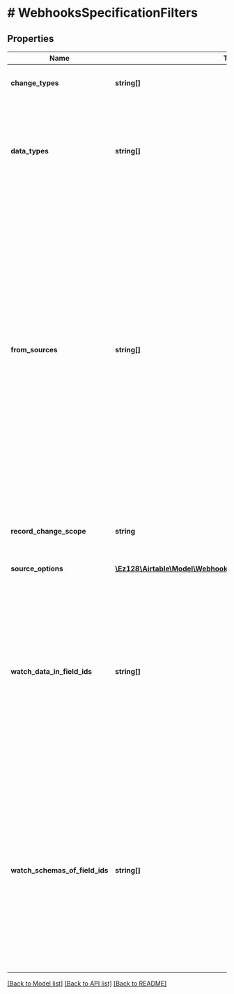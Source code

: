 # # WebhooksSpecificationFilters

## Properties

Name | Type | Description | Notes
------------ | ------------- | ------------- | -------------
**change_types** | **string[]** | Only generate payloads that contain changes of these types. | [optional]
**data_types** | **string[]** | Only generate payloads that contain changes affecting objects of these types.  - &#x60;tableData&#x60;: record and cell value changes - &#x60;tableFields&#x60;: field changes - &#x60;tableMetadata&#x60;: table name and description changes |
**from_sources** | **string[]** | Only generate payloads for changes from these sources. If omitted, changes from all sources are reported.   - &#x60;client&#x60;: changes generated by a user through the web or mobile clients  - &#x60;publicApi&#x60;: changes generated through the Airtable API  - &#x60;formSubmission&#x60;: changes generated when a form _view_ is submitted  - &#x60;formPageSubmission&#x60;: changes generated when an _interface_ form builder page, form layout page, or record creation button page is submitted  - &#x60;automation&#x60;: changes generated through an automation action  - &#x60;system&#x60;: changes generated by system events, such as processing time function formulas  - &#x60;sync&#x60;: changes generated through Airtable Sync | [optional]
**record_change_scope** | **string** | Only generate payloads for changes in the specified TableId or ViewId.  &#x60;Warning&#x60;: [Form view](https://support.airtable.com/v1/docs/form-view) and [List view](https://support.airtable.com/v1/docs/list-view) are currently not supported. | [optional]
**source_options** | [**\Ez128\Airtable\Model\WebhooksSpecificationFiltersSourceOptions**](WebhooksSpecificationFiltersSourceOptions.md) |  | [optional]
**watch_data_in_field_ids** | **string[]** | Only generate payloads for changes that modify values in cells in these fields. If omitted, all fields within the table/view/base are watched.  &#x60;Warning&#x60;: If fields are specified and one of the specified fields are deleted, the webhook will generate an error payload and the webhook will go into an error state and payloads will no longer be generated. More information about the error reponse is available in [Webhooks payload](/api/model/webhooks-payload). | [optional]
**watch_schemas_of_field_ids** | **string[]** | Only generate payloads for changes that modify the schemas of these fields. If omitted, schemas of all fields within the table/view/base are watched.  &#x60;Warning&#x60;: If fields are specified and one of the specified fields are deleted, the webhook will generate an error payload and the webhook will go into an error state and payloads will no longer be generated. More information about the error reponse is available in [Webhooks payload](/api/model/webhooks-payload). | [optional]

[[Back to Model list]](../../README.md#models) [[Back to API list]](../../README.md#endpoints) [[Back to README]](../../README.md)
